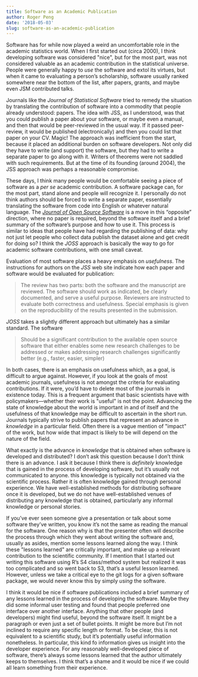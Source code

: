 ```yaml
---
title: Software as an Academic Publication
author: Roger Peng
date: '2018-05-03'
slug: software-as-an-academic-publication
---
```



Software has for while now played a weird an uncomfortable role in the academic statistics world. When I first started out (circa 2000), I think developing software was considered "nice", but for the most part, was not considered valuable as an academic contribution in the statistical universe. People were generally happy to *use* the software and extol its virtues, but when it came to evaluating a person’s scholarship, software usually ranked somewhere near the bottom of the list, after papers, grants, and maybe even JSM contributed talks.

Journals like the *Journal of Statistical Software* tried to remedy the situation by translating the contribution of software into a commodity that people already understood: papers. The idea with JSS, as I understood, was that you could publish a paper about your software, or maybe even a manual, and then that would be peer-reviewed in the usual way. If it passed peer-review, it would be published (electronically) and then you could list that paper on your CV. Magic! The approach was inefficient from the start, because it placed an additional burden on software developers. Not only did they have to write (and support) the software, but they had to write a separate paper to go along with it. Writers of theorems were not saddled with such requirements. But at the time of its founding (around 2004), the JSS approach was perhaps a reasonable compromise. 

These days, I think many people would be comfortable seeing a piece of software as a *per se* academic contribution. A software package can, for the most part, stand alone and people will recognize it. I personally do not think authors should be forced to write a separate paper, essentially translating the software from code into English or whatever natural language. The [*Journal of Open Source Software*](http://joss.theoj.org) is a move in this “opposite” direction, where no paper is required, beyond the software itself and a brief summary of the software’s purpose and how to use it. This process is similar to ideas that people have had regarding the publishing of data: why not just let people who collect data publish the dataset alone and get credit for doing so? I think the *JOSS* approach is basically the way to go for academic software contributions, with one small caveat. 

Evaluation of most software places a heavy emphasis on *usefulness*. The instructions for authors on the *JSS* web site indicate how each paper and software would be evaluated for publication:

> The review has two parts: both the software and the manuscript are reviewed. The software should work as indicated, be clearly documented, and serve a useful purpose. Reviewers are instructed to evaluate both correctness and usefulness. Special emphasis is given on the reproducibility of the results presented in the submission.

*JOSS* takes a slightly different approach but ultimately has a similar standard. The software

> Should be a significant contribution to the available open source software that either enables some new research challenges to be addressed or makes addressing research challenges significantly better (e.g., faster, easier, simpler)

In both cases, there is an emphasis on usefulness which, as a goal, is difficult to argue against. However, if you look at the goals of most academic journals, usefulness is not amongst the criteria for evaluating contributions. If it were, you’d have to delete most of the journals in existence today. This is a frequent argument that basic scientists have with policymakers—whether their work is "useful" is not the point. Advancing the state of knowledge about the world is important in and of itself and the usefulness of that knowledge may be difficult to ascertain in the short run. Journals typically strive to publish papers that represent an advance in *knowledge* in a particular field. Often there is a vague mention of "impact" of the work, but how wide that impact is likely to be will depend on the nature of the field.

What exactly is the advance in *knowledge* that is obtained when software is developed and distributed? I don’t ask this question because I don’t think there is an advance. I ask it because I think there is *definitely* knowledge that is gained in the process of developing software, but it’s usually not communicated to anyone. this knowledge is typically not obtained via the scientific process. Rather it is often knowledge gained through personal experience. We have well-established methods for distributing software once it is developed, but we do not have well-established venues of distributing any knowledge that is obtained, particularly any informal knowledge or personal stories. 
 
If you’ve ever seen someone give a presentation or talk about some software they’ve written, you know it’s not the same as reading the manual for the software. One reason why is that the presenter often will describe the process through which they went about writing the software and, usually as asides, mention some lessons learned along the way. I think these "lessons learned" are critically important, and make up a relevant contribution to the scientific community. If I mention that I started out writing this software using R’s S4 class/method system but realized it was too complicated and so went back to S3, that’s a useful lesson learned. However, unless we take a critical eye to the git logs for a given software package, we would never know this by simply *using* the software. 

I think it would be nice if software publications included a brief summary of any lessons learned in the process of developing the software. Maybe they did some informal user testing and found that people preferred one interface over another interface. Anything that other people (and developers) might find useful, beyond the software itself. It might be a paragraph or even just a set of bullet points. It might be more but I’m not inclined to require any specific length or format. To be clear, this is not equivalent to a scientific study, but it’s potentially useful information nonetheless. In particular, this kind fo information gives us insight into the developer experience. For any reasonably well-developed piece of software, there’s always some lessons learned that the author ultimately keeps to themselves. I think that’s a shame and it would be nice if we could all learn something from their experience.

